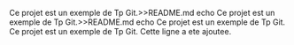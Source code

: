 Ce projet est un exemple de Tp Git.>>README.md
echo Ce projet est un exemple de Tp Git.>>README.md
echo Ce projet est un exemple de Tp Git.
Ce projet est un exemple de Tp Git.
 Cette ligne a ete ajoutee.
